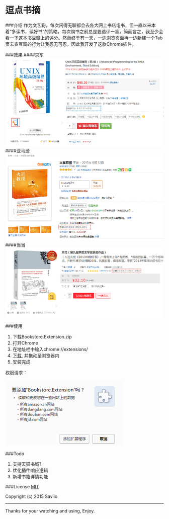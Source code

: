 # 逗点书摘

###介绍
作为文艺狗，每次闲得无聊都会去各大网上书店屯书，但一直以来本着“多读书，读好书”的策略，每次购书之前总是要选评一番，简而言之，我至少会看一下这本书豆瓣上的评分。然而终于有一天，一边浏览页面再一边新建一个Tab页去查豆瓣的行为让我忍无可忍，因此我开发了这款Chrome插件。

###效果
####京东
![image](https://raw.githubusercontent.com/Saviio/Saviio.github.io/master/images/jd.jpg)
####亚马逊
![image](https://raw.githubusercontent.com/Saviio/Saviio.github.io/master/images/amazon.jpg)
####当当
![image](https://raw.githubusercontent.com/Saviio/Saviio.github.io/master/images/dangdang.jpg)


###使用
1. 下载Bookstore.Extension.zip
2. 打开Chrome
3. 在地址栏中输入chrome://extensions/
4. [下载](https://github.com/Saviio/Bookstore.Extension/raw/master/Bookstore.extension.crx), 并拖动至浏览器内
5. 安装完成

权限请求：

![image](https://raw.githubusercontent.com/Saviio/Saviio.github.io/master/images/bs.auth.jpg)

###Todo
1. 支持天猫书城?
2. 优化插件响应逻辑
3. 新增书籍详情功能


###License
[MIT](http://opensource.org/licenses/MIT)

Copyright (c) 2015 Saviio

---------
Thanks for your watching and using, Enjoy.
